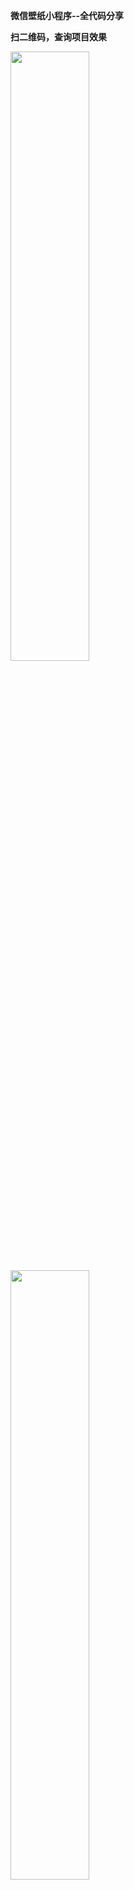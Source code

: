 **微信壁纸小程序--全代码分享**

**扫二维码，查询项目效果**

<img src="https://github.com/user-attachments/assets/ac9dd6f5-e90d-47e2-a0cc-e53669a1f1dd" height="50%" width="50%">



<img src="https://github.com/user-attachments/assets/4a5f6cb7-125c-412a-9b26-fcda50d83ee4" height="50%" width="50%">



<img src="https://github.com/user-attachments/assets/d99bb7f6-dd6e-4270-a52e-0453119e5462" height="50%" width="50%">

